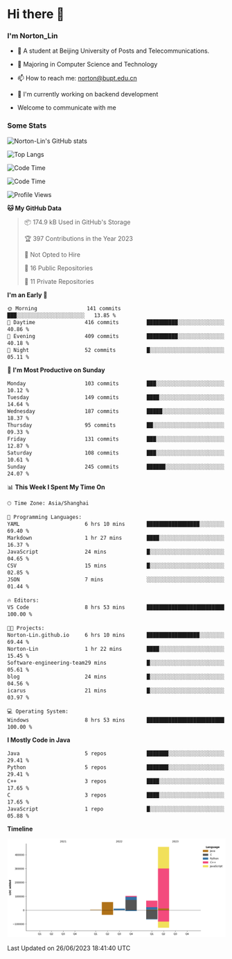 
# Hi there 👋

### I'm Norton_Lin
- 🏫 A student at Beijing University of Posts and Telecommunications.
- 🌱 Majoring in Computer Science and Technology
- 📫 How to reach me: norton@bupt.edu.cn
- 🌱 I'm currently working on backend development

- Welcome to communicate with me

### Some Stats
![Norton-Lin's GitHub stats](https://github-readme-stats.vercel.app/api?username=Norton-Lin&count_private=true&show_icons=true&theme=radical)

![Top Langs](https://github-readme-stats.vercel.app/api/top-langs/?username=Norton-Lin&langs_count=10&layout=compact)

![Code Time](https://github-readme-stats.vercel.app/api/wakatime?username=Norton_Lin)

<!--START_SECTION:waka-->
![Code Time](http://img.shields.io/badge/Code%20Time-315%20hrs%2057%20mins-blue)

![Profile Views](http://img.shields.io/badge/Profile%20Views-0-blue)

**🐱 My GitHub Data** 

> 📦 174.9 kB Used in GitHub's Storage 
 > 
> 🏆 397 Contributions in the Year 2023
 > 
> 🚫 Not Opted to Hire
 > 
> 📜 16 Public Repositories 
 > 
> 🔑 11 Private Repositories 
 > 
**I'm an Early 🐤** 

```text
🌞 Morning                141 commits         ███░░░░░░░░░░░░░░░░░░░░░░   13.85 % 
🌆 Daytime                416 commits         ██████████░░░░░░░░░░░░░░░   40.86 % 
🌃 Evening                409 commits         ██████████░░░░░░░░░░░░░░░   40.18 % 
🌙 Night                  52 commits          █░░░░░░░░░░░░░░░░░░░░░░░░   05.11 % 
```
📅 **I'm Most Productive on Sunday** 

```text
Monday                   103 commits         ███░░░░░░░░░░░░░░░░░░░░░░   10.12 % 
Tuesday                  149 commits         ████░░░░░░░░░░░░░░░░░░░░░   14.64 % 
Wednesday                187 commits         █████░░░░░░░░░░░░░░░░░░░░   18.37 % 
Thursday                 95 commits          ██░░░░░░░░░░░░░░░░░░░░░░░   09.33 % 
Friday                   131 commits         ███░░░░░░░░░░░░░░░░░░░░░░   12.87 % 
Saturday                 108 commits         ███░░░░░░░░░░░░░░░░░░░░░░   10.61 % 
Sunday                   245 commits         ██████░░░░░░░░░░░░░░░░░░░   24.07 % 
```


📊 **This Week I Spent My Time On** 

```text
🕑︎ Time Zone: Asia/Shanghai

💬 Programming Languages: 
YAML                     6 hrs 10 mins       █████████████████░░░░░░░░   69.40 % 
Markdown                 1 hr 27 mins        ████░░░░░░░░░░░░░░░░░░░░░   16.37 % 
JavaScript               24 mins             █░░░░░░░░░░░░░░░░░░░░░░░░   04.65 % 
CSV                      15 mins             █░░░░░░░░░░░░░░░░░░░░░░░░   02.85 % 
JSON                     7 mins              ░░░░░░░░░░░░░░░░░░░░░░░░░   01.44 % 

🔥 Editors: 
VS Code                  8 hrs 53 mins       █████████████████████████   100.00 % 

🐱‍💻 Projects: 
Norton-Lin.github.io     6 hrs 10 mins       █████████████████░░░░░░░░   69.44 % 
Norton-Lin               1 hr 22 mins        ████░░░░░░░░░░░░░░░░░░░░░   15.45 % 
Software-engineering-team29 mins             █░░░░░░░░░░░░░░░░░░░░░░░░   05.61 % 
blog                     24 mins             █░░░░░░░░░░░░░░░░░░░░░░░░   04.56 % 
icarus                   21 mins             █░░░░░░░░░░░░░░░░░░░░░░░░   03.97 % 

💻 Operating System: 
Windows                  8 hrs 53 mins       █████████████████████████   100.00 % 
```

**I Mostly Code in Java** 

```text
Java                     5 repos             ███████░░░░░░░░░░░░░░░░░░   29.41 % 
Python                   5 repos             ███████░░░░░░░░░░░░░░░░░░   29.41 % 
C++                      3 repos             ████░░░░░░░░░░░░░░░░░░░░░   17.65 % 
C                        3 repos             ████░░░░░░░░░░░░░░░░░░░░░   17.65 % 
JavaScript               1 repo              █░░░░░░░░░░░░░░░░░░░░░░░░   05.88 % 
```



**Timeline**

![Lines of Code chart](https://raw.githubusercontent.com/Norton-Lin/Norton-Lin/main/assets/bar_graph.png)


 Last Updated on 26/06/2023 18:41:40 UTC
<!--END_SECTION:waka-->
